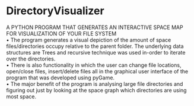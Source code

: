 # DirectoryVisualizer <br>

A PYTHON PROGRAM THAT GENERATES AN INTERACTIVE SPACE MAP FOR VISUALIZATION OF YOUR FILE SYSTEM <br>
• The program generates a visual depiction of the amount of space files/directories occupy relative to the parent folder. The underlying data structures are Trees and recursive technique was used in-order to iterate over the directories.<br>
• There is also functionality in which the user can change file locations, open/close files, insert/delete files all in the graphical user interface of the program that was developed using pyGame.<br>
• The major benefit of the program is analysing large file directories and figuring out just by looking at the space graph which directories are using most space. 
